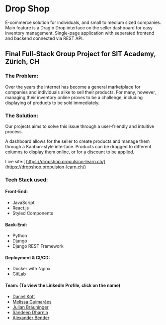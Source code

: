 # Drop Shop
E-commerce solution for individuals, and small to medium sized companies. Main feature is a Drag'n Drop interface on the seller dashboard for easy inventory management.
Single-page application with seperated frontend and backend connected via REST API.

## Final Full-Stack Group Project for SIT Academy, Zürich, CH

### The Problem: 
Over the years the internet has become a general marketplace for companies and individuals alike to 
sell their products. For many, however, managing their inventory online proves to be a challenge, 
including displaying of products to be sold immediately. 

### The Solution:
Our projects aims to solve this issue through a user-friendly and intuitive process.

A dashboard allows for the seller to create products and manage them through a Kanban-style interface.
Products can be dragged to different columns to display them online, or for a discount to be applied.

Live site:[ https://dropshop.propulsion-learn.ch/](https://dropshop.propulsion-learn.ch/)

### Tech Stack used:

#### Front-End:
- JavaScript
- React.js
- Styled Components

#### Back-End:
- Python
- Django
- Django REST Framework

#### Deployment & CI/CD:
- Docker with Nginx
- GitLab

#### Team: (To view the LinkedIn Profile, click on the name)
 - [Daniel Kött](https://www.linkedin.com/in/daniel-koett/)
 - [Melissa Guimarães](https://www.linkedin.com/in/melissa-guimaraes/)
 - [Julian Bräuninger](https://www.linkedin.com/in/julian-braeuninger/)
 - [Sandeep Dharnia](https://www.linkedin.com/in/sandeep-dharnia/)
 - [Alexander Bender](https://www.linkedin.com/in/alexanderbender2022/)

